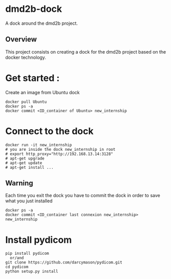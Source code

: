 # dmd2b-dock
A dock around the dmd2b project.

## Overview
This project consists on creating a dock for the dmd2b project based on the docker technology.

# Get started :

Create an image from Ubuntu dock
```
docker pull Ubuntu
docker ps -a
docker commit <ID_container of Ubuntu> new_internship
```

# Connect to the dock
 ```
 docker run -it new_internship
 # you are inside the dock new_internship in root
 # export http_proxy="http://192.168.13.14:3128"
 # apt-get upgrade
 # apt-get update
 # apt-get install ...
```

## Warning

Each time you exit the dock you have to commit the dock in order to save what you just installed
```
docker ps -a
docker commit <ID_container last connexion new_internship> new_internship
```

# Install pydicom
```
pip install pydicom
  or/and
git clone https://github.com/darcymason/pydicom.git
cd pydicom
python setup.py install
```
